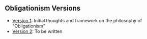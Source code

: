 ## Obligationism Versions

- [Version 1](./Obligationism_v1.md): Initial thoughts and framework on the philosophy of "Obligationism"
- [Version 2](./Obligationism_v2.md): To be written